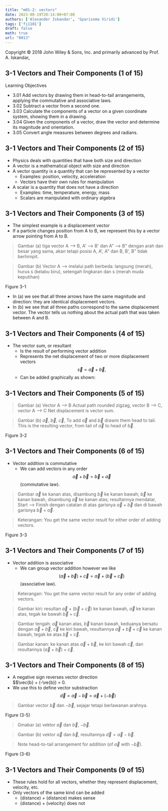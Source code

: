 ```yaml
---
title: "m01-2: vectors"
date: 2023-08-19T20:14:00+07:00
authors: ['Alexander Iskandar', 'Sparisoma Viridi']
tags: ['fi1101']
draft: false
math: true
url: "0013"
---
```

Copyright © 2018 John Wiley & Sons, Inc. and primarily advanced by Prof. A. Iskandar[.](https://drive.google.com/drive/folders/1Q3BrFUVQ5Sseneaz2XDNbN8ByFQO6U9u)


## 3-1 Vectors and Their Components (1 of 15)
Learning Objectives
+ 3.01 Add vectors by drawing them in head-to-tail arrangements, applying the commutative and associative laws.
+ 3.02 Subtract a vector from a second one.
+ 3.03 Calculate the components of a vector on a given coordinate system, showing them in a drawing.
+ 3.04 Given the components of a vector, draw the vector and determine its magnitude and orientation.
+ 3.05 Convert angle measures between degrees and radians.


## 3-1 Vectors and Their Components (2 of 15)
+ Physics deals with quantities that have both size and direction
+ A vector is a mathematical object with size and direction
+ A vector quantity is a quantity that can be represented by a vector
  - Examples: position, velocity, acceleration
  - Vectors have their own rules for manipulation
+ A scalar is a quantity that does not have a direction
  - Examples: time, temperature, energy, mass
  - Scalars are manipulated with ordinary algebra


## 3-1 Vectors and Their Components (3 of 15)
+ The simplest example is a displacement vector
+ If a particle changes position from A to B, we represent this by a vector arrow pointing from A to B.

> Gambar (a) tiga vector A --> B, A' --> B' dan A" --> B" dengan arah dan besar yang sama, akan tetapi posisi A, A', A" dan B, B', B" tidak berhimpit.

> Gambar (b) Vector A --> melalui path berbeda: langsung (merah), hurus s (kelabu biru), setengah lingkaran dan s (merah muda keputihan)

Figure 3-1

+ In (a) we see that all three arrows have the same magnitude and direction: they
are identical displacement vectors.
+ In (b) we see that all three paths correspond to the same displacement
vector. The vector tells us nothing about the actual path that was taken between A and B.


## 3-1 Vectors and Their Components (4 of 15)
+ The vector sum, or resultant
  - Is the result of performing vector addition
  - Represents the net displacement of two or more displacement vectors
$$\tag{3-1}
\vec{s} = \vec{a} + \vec{b},
$$
  - Can be added graphically as shown:
  

## 3-1 Vectors and Their Components (5 of 15)
> Gambar (a) Vector A --> B Actual path rounded zigzag, vector B --> C, vector A --> C Net displacement is vector sum.

> Gambar (b) $\vec{a}$, $\vec{b}$, $\vec{c}$, To add $\vec{a}$ and $\vec{b}$ drawm them head to tail. This is the resulting vector, from tail of $\vec{a}$ to head of $\vec{b}$.

Figure 3-2


## 3-1 Vectors and Their Components (6 of 15)
+ Vector addition is commutative
  - We can add vectors in any order
$$\tag{3-2}
\vec{a} + \vec{b} = \vec{b} + \vec{a}
$$ (commutative law).

> Gambar $\vec{a}$ ke kanan atas, disambung $\vec{b}$ ke kanan bawah; $\vec{b}$ ke kanan bawah, disambung $\vec{a}$ ke kanan atas; resultannya mendatar, Start --> Finish dengan catatan di atas garisnya $\vec{a} + \vec{b}$ dan di bawah garisnya $\vec{b} + \vec{a}$.

> Keterangan: You get the same vector result for either order of adding vectors.

Figure 3-3


## 3-1 Vectors and Their Components (7 of 15)
+ Vector addition is associative
  - We can group vector addition however we like
$$\tag{3-3}
(\vec{a} + \vec{b}) + \vec{c} = \vec{a} + (\vec{b} + \vec{c})
$$ (associative law).

> Keterangan: You get the same vector result for any order of adding vectors.

> Gambar kiri: resultan $\vec{a} + (\vec{b} + \vec{c})$ ke kanan bawah, $\vec{a}$ ke kanan atas, tegak ke bawah $\vec{b} + \vec{c}$.

> Gambar tengah: $\vec{a}$ kanan atas, $\vec{b}$ kanan bawah, keduanya bersatu dengan $\vec{a} + \vec{b}$, $\vec{c}$ ke kiri bawah, resultannya $\vec{a} + \vec{b} + \vec{c}$ ke kanan bawah, tegak ke atas $\vec{b} + \vec{c}$.

> Gambar kanan: ke kanan atas $\vec{a} + \vec{b}$, ke kiri bawah $\vec{c}$, dan resultannya $(\vec{a} + \vec{b}) + \vec{c}$.


## 3-1 Vectors and Their Components (8 of 15)
+ A negative sign reverses vector direction \
  $$\vec{b} + (-\ve{b}) = 0.
+ We use this to define vector substraction
$$\tag{3-4}
\vec{d} = \vec{a} - \vec{b} = \vec{a} + (-\vec{b})
$$

> Gambar vector $\vec{b}$ dan $-\vec{b}$, sejajar tetapi berlawanan arahnya.

Figure (3-5)

> Gmabar (a) vektor $\vec{a}$ dan $\vec{b}$, $-\vec{b}$.

> Gambar (b) vektor $\vec{a}$ dan $\vec{b}$, resultannya $\vec{d} = \vec{a} - \vec{b}$.

> Note head-to-tail arrangement for addition (of $\vec{a}$ with $-\vec{b}$).

Figure (3-6)


## 3-1 Vectors and Their Components (9 of 15)
+ These rules hold for all vectors, whether they represent displacement, velocity, etc.
+ Only vectors of the same kind can be added
  - (distance) + (distance) makes sense
  - (distance) + (velocity) does not

